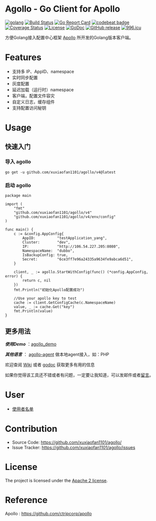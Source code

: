 Agollo - Go Client for Apollo
================

[![golang](https://img.shields.io/badge/Language-Go-green.svg?style=flat)](https://golang.org)
[![Build Status](https://github.com/xuxiaofan1101/agollo/actions/workflows/go.yml/badge.svg)](https://github.com/xuxiaofan1101/agollo/actions/workflows/go.yml)
[![Go Report Card](https://goreportcard.com/badge/github.com/xuxiaofan1101/agollo)](https://goreportcard.com/report/github.com/xuxiaofan1101/agollo)
[![codebeat badge](https://codebeat.co/badges/bc2009d6-84f1-4f11-803e-fc571a12a1c0)](https://codebeat.co/projects/github-com-apolloconfig-agollo-master)
[![Coverage Status](https://coveralls.io/repos/github/apolloconfig/agollo/badge.svg?branch=master)](https://coveralls.io/github/apolloconfig/agollo?branch=master)
[![License](https://img.shields.io/badge/License-Apache%202.0-blue.svg)](https://opensource.org/licenses/Apache-2.0)
[![GoDoc](http://godoc.org/github.com/xuxiaofan1101/agollo?status.svg)](http://godoc.org/github.com/xuxiaofan1101/agollo)
[![GitHub release](https://img.shields.io/github/release/apolloconfig/agollo.svg)](https://github.com/xuxiaofan1101/apolloconfig/releases)
[![996.icu](https://img.shields.io/badge/link-996.icu-red.svg)](https://996.icu)

方便Golang接入配置中心框架 [Apollo](https://github.com/ctripcorp/apollo) 所开发的Golang版本客户端。

# Features

* 支持多 IP、AppID、namespace
* 实时同步配置
* 灰度配置
* 延迟加载（运行时）namespace
* 客户端，配置文件容灾
* 自定义日志，缓存组件
* 支持配置访问秘钥

# Usage

## 快速入门

### 导入 agollo

```
go get -u github.com/xuxiaofan1101/agollo/v4@latest
```

### 启动 agollo

```
package main

import (
	"fmt"
	"github.com/xuxiaofan1101/agollo/v4"
	"github.com/xuxiaofan1101/agollo/v4/env/config"
)

func main() {
	c := &config.AppConfig{
		AppID:          "testApplication_yang",
		Cluster:        "dev",
		IP:             "http://106.54.227.205:8080",
		NamespaceName:  "dubbo",
		IsBackupConfig: true,
		Secret:         "6ce3ff7e96a24335a9634fe9abca6d51",
	}

	client, _ := agollo.StartWithConfig(func() (*config.AppConfig, error) {
		return c, nil
	})
	fmt.Println("初始化Apollo配置成功")

	//Use your apollo key to test
	cache := client.GetConfigCache(c.NamespaceName)
	value, _ := cache.Get("key")
	fmt.Println(value)
}
```

## 更多用法

***使用Demo*** ：[agollo_demo](https://github.com/zouyx/agollo_demo)

***其他语言*** ： [agollo-agent](https://github.com/zouyx/agollo-agent.git) 做本地agent接入，如：PHP

欢迎查阅 [Wiki](https://github.com/xuxiaofan1101/agollo/wiki) 或者 [godoc](http://godoc.org/github.com/zouyx/agollo) 获取更多有用的信息

如果你觉得该工具还不错或者有问题，一定要让我知道，可以发邮件或者[留言](https://github.com/xuxiaofan1101/agollo/issues)。

# User

* [使用者名单](https://github.com/xuxiaofan1101/agollo/issues/20)

# Contribution

* Source Code: https://github.com/xuxiaofan1101/agollo/
* Issue Tracker: https://github.com/xuxiaofan1101/agollo/issues

# License

The project is licensed under the [Apache 2 license](https://github.com/xuxiaofan1101/agollo/blob/master/LICENSE).

# Reference

Apollo : https://github.com/ctripcorp/apollo
